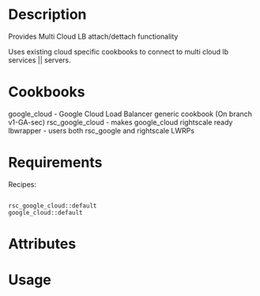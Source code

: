 Description
===========
Provides Multi Cloud LB attach/dettach functionality 

Uses existing cloud specific cookbooks to connect to multi cloud lb services || servers.

Cookbooks
==========
  google_cloud - Google Cloud Load Balancer generic cookbook (On branch v1-GA-sec)
  rsc_google_cloud - makes google_cloud rightscale ready  lbwrapper - users both rsc_google and rightscale LWRPs

Requirements
============
Recipes:
<pre><code>
rsc_google_cloud::default
google_cloud::default
</code></pre>
Attributes
==========

Usage
=====

